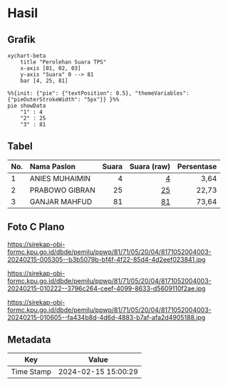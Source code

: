 # Hasil

## Grafik

```mermaid
xychart-beta
    title "Perolehan Suara TPS"
    x-axis [01, 02, 03]
    y-axis "Suara" 0 --> 81
    bar [4, 25, 81]
```

```mermaid
%%{init: {"pie": {"textPosition": 0.5}, "themeVariables": {"pieOuterStrokeWidth": "5px"}} }%%
pie showData
    "1" : 4
    "2" : 25
    "3" : 81
```

## Tabel

| No. | Nama Paslon    | Suara | Suara (raw) | Persentase |
|:--- |:-------------- | -----:| -----------:| ----------:|
| 1   | ANIES MUHAIMIN | 4     | [4][p-1]    | 3,64       |
| 2   | PRABOWO GIBRAN | 25    | [25][p-2]   | 22,73      |
| 3   | GANJAR MAHFUD  | 81    | [81][p-3]   | 73,64      |


[p-1]: https://github.com/gigit-pemilu/pemilu-2024-81-maluku/blob/main/pilpres/hitung-suara/sub/81-maluku/sub/71-kota-ambon/sub/05-leitimur-selatan/sub/2004-naku/sub/003-tps/sub/paslon-1.txt
[p-2]: https://github.com/gigit-pemilu/pemilu-2024-81-maluku/blob/main/pilpres/hitung-suara/sub/81-maluku/sub/71-kota-ambon/sub/05-leitimur-selatan/sub/2004-naku/sub/003-tps/sub/paslon-2.txt
[p-3]: https://github.com/gigit-pemilu/pemilu-2024-81-maluku/blob/main/pilpres/hitung-suara/sub/81-maluku/sub/71-kota-ambon/sub/05-leitimur-selatan/sub/2004-naku/sub/003-tps/sub/paslon-3.txt

## Foto C Plano

https://sirekap-obj-formc.kpu.go.id/dbde/pemilu/ppwp/81/71/05/20/04/8171052004003-20240215-005305--b3b5079b-bf4f-4f22-85d4-4d2eef023841.jpg

https://sirekap-obj-formc.kpu.go.id/dbde/pemilu/ppwp/81/71/05/20/04/8171052004003-20240215-010222--3796c264-ceef-4099-8633-d5609110f2ae.jpg

https://sirekap-obj-formc.kpu.go.id/dbde/pemilu/ppwp/81/71/05/20/04/8171052004003-20240215-010605--fa434b8d-4d6d-4883-b7af-afa2d4905188.jpg


## Metadata

| Key        | Value               |
| ---------- | ------------------- |
| Time Stamp | 2024-02-15 15:00:29 |



